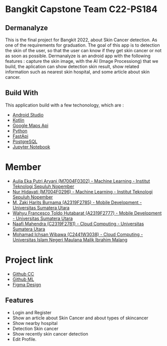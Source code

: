 # Bangkit Capstone Team C22-PS184
## Dermanalyze
This is the final project for Bangkit 2022, about Skin Cancer detection. As one of the requirements for graduation. The goal of this app is to detection the skin of the user, so that the user can know if they get skin cancer or not as soon as possible. Dermanalyze is an android app with the following features : capture the skin image,  with the AI (Image Processiong) that we build, the aplication can show detection skin result, show related information such as nearest skin hospital, and some article about skin cancer.

## Build With

This application build with a few techonology, which are :
- [Android Studio](https://developer.android.com/studio?hl=id&gclid=CjwKCAjwkYGVBhArEiwA4sZLuC3g18Aud6w4gsZ6imqi5lDyvZ3gZWfWA6Uw2tIfjnkZQ9vRdNG7FhoCVvQQAvD_BwE&gclsrc=aw.ds)
- [Kotlin](https://kotlinlang.org/docs/typecasts.html#type-erasure-and-generic-type-checks)
- [Google Maps Api](https://console.cloud.google.com/home/dashboard?project=seraphic-beacon-283014)
- [Python](https://www.python.org/downloads/)
- [FastApi](https://fastapi.tiangolo.com/)
- [PostgreSQL](https://www.postgresql.org/)
- [Jupyter Notebook](https://jupyter.org/)


# Member
- [Aulia Eka Putri Aryani (M7004F0302) - Machine Learning - Institut Teknologi Sepuluh Nopember](https://www.linkedin.com/in/auliaaepa/)
- [Nur Hidayati (M7004F0296) - Machine Learning - Institut Teknologi Sepuluh Nopember](https://www.linkedin.com/in/nur-hidayati-77228518a/)
- [M. Zaki Harits Burnama (A2319F2785) - Mobile Development - Universitas Sumatera Utara](https://www.linkedin.com/in/zaki-burnama/)
- [Wahyu Francesco Toldo Hutabarat (A2319F2777) - Mobile Development - Universitas Sumatera Utara](https://www.linkedin.com/in/wahyu-francesco-toldo-hutabarat-767194195/)
- [Naafi Mahendra (C2319F2781) - Cloud Computing - Universitas Sumatera Utara](https://www.linkedin.com/in/naafi-mahendra/)
- [Mohamad Ichsan Wibawa (C2441W3038) - Cloud Computing - Universitas Islam Negeri Maulana Malik Ibrahim Malang](https://www.linkedin.com/in/ichsanwibawa/)

# Project link
* [Github CC](https://github.com/dha-lang/dermanalyze-api)
* [Github ML](https://github.com/auliaaepa/Dermanalyze-ML) 
* [Figma Design](https://www.figma.com/file/G5GIvFFwimD7WChTruqgDD/Dermanalyze?node-id=0%3A1)

## Features
- Login and Register
- Show an article about Skin Cancer and about types of skincancer
- Show nearby hospital
- Detection Skin cancer
- Show recently skin cancer detection
- Edit Profile.
